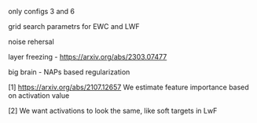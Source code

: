 only configs 3 and 6


grid search parametrs for EWC and LWF

noise rehersal

layer freezing - https://arxiv.org/abs/2303.07477



big brain - NAPs based regularization 

[1] https://arxiv.org/abs/2107.12657
We estimate feature importance based on activation value



[2] We want activations to look the same, like soft targets in LwF